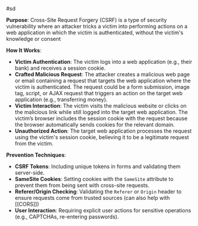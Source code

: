 #sd

**Purpose**: Cross-Site Request Forgery (CSRF) is a type of security vulnerability where an attacker tricks a victim into performing actions on a web application in which the victim is authenticated, without the victim's knowledge or consent

**How It Works**:

- **Victim Authentication**:  The victim logs into a web application (e.g., their bank) and receives a session cookie.
- **Crafted Malicious Request**:   The attacker creates a malicious web page or email containing a request that targets the web application where the victim is authenticated. The request could be a form submission, image tag, script, or AJAX request that triggers an action on the target web application (e.g., transferring money).
- **Victim Interaction**: The victim visits the malicious website or clicks on the malicious link while still logged into the target web application. The victim’s browser includes the session cookie with the request because the browser automatically sends cookies for the relevant domain.
- **Unauthorized Action**: The target web application processes the request using the victim's session cookie, believing it to be a legitimate request from the victim.


**Prevention Techniques**:

- **CSRF Tokens**: Including unique tokens in forms and validating them server-side.
- **SameSite Cookies**: Setting cookies with the `SameSite` attribute to prevent them from being sent with cross-site requests.
- **Referer/Origin Checking**: Validating the `Referer` or `Origin` header to ensure requests come from trusted sources (can also help with [[CORS]])
- **User Interaction**: Requiring explicit user actions for sensitive operations (e.g., CAPTCHAs, re-entering passwords).
